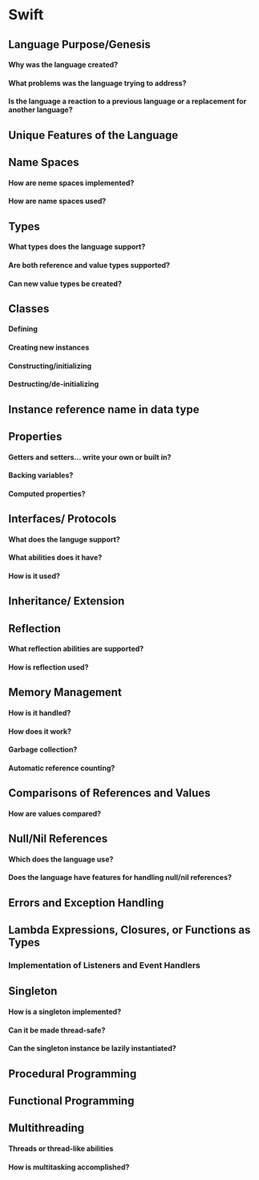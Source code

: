# Swift

## Language Purpose/Genesis
#### Why was the language created?
#### What problems was the language trying to address?
#### Is the language a reaction to a previous language or a replacement for another language?

## Unique Features of the Language

## Name Spaces
#### How are neme spaces implemented?
#### How are name spaces used?

## Types
#### What types does the language support?
#### Are both reference and value types supported?
#### Can new value types be created?

## Classes
#### Defining
#### Creating new instances
#### Constructing/initializing
#### Destructing/de-initializing

## Instance reference name in data type

## Properties
#### Getters and setters... write your own or built in?
#### Backing variables?
#### Computed properties?

## Interfaces/ Protocols
#### What does the languge support?
#### What abilities does it have?
#### How is it used?

## Inheritance/ Extension

## Reflection
#### What reflection abilities are supported?
#### How is reflection used?

## Memory Management
#### How is it handled?
#### How does it work?
#### Garbage collection?
#### Automatic reference counting?

## Comparisons of References and Values
#### How are values compared?

## Null/Nil References
#### Which does the language use?
#### Does the language have features for handling null/nil references?

## Errors and Exception Handling

## Lambda Expressions, Closures, or Functions as Types

### Implementation of Listeners and Event Handlers

## Singleton
#### How is a singleton implemented?
#### Can it be made thread-safe?
#### Can the singleton instance be lazily instantiated?

## Procedural Programming

## Functional Programming

## Multithreading
#### Threads or thread-like abilities
#### How is multitasking accomplished?
